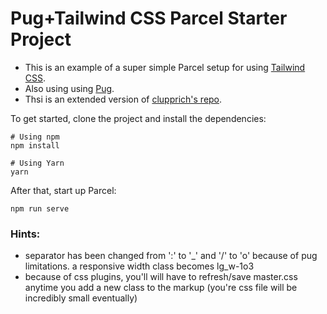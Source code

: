 # Pug+Tailwind CSS Parcel Starter Project

- This is an example of a super simple Parcel setup for using [Tailwind CSS](https://tailwindcss.com).
- Also using using [Pug](https://devhints.io/pug).
- Thsi is an extended version of [clupprich's repo](https://github.com/clupprich/tailwind-parcel).

To get started, clone the project and install the dependencies:

```
# Using npm
npm install

# Using Yarn
yarn
```

After that, start up Parcel:

```
npm run serve
```

### Hints:
- separator has been changed from ':' to '_' and '/' to 'o' because of pug limitations.
    a responsive width class becomes lg_w-1o3
- because of css plugins, you'll will have to refresh/save master.css anytime you add a new class to the markup (you're css file will be incredibly small eventually)
